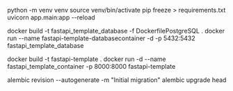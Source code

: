 python -m venv venv
source venv/bin/activate
pip freeze > requirements.txt
uvicorn app.main:app --reload

docker build -t fastapi_template_database -f DockerfilePostgreSQL .
docker run --name fastapi-template-databasecontainer -d -p 5432:5432 fastapi_template_database


docker build -t fastapi-template .
docker run -d --name fastapi_template_container -p 8000:8000 fastapi-template


alembic revision --autogenerate -m "Initial migration"
alembic upgrade head